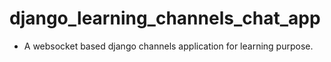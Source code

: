 # django_learning_channels_chat_app

* A websocket based django channels application for learning purpose.
